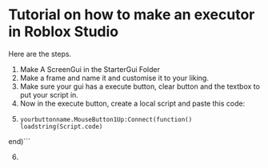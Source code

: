 # Tutorial on how to make an executor in Roblox Studio

Here are the steps.
 1. Make A ScreenGui in the StarterGui Folder
 2. Make a frame and name it and customise it to your liking.
 3. Make sure your gui has a execute button, clear button and the textbox to put your script in.
 4. Now in the execute button, create a local script and paste this code:
 5. ```
    yourbuttonname.MouseButton1Up:Connect(function()
	loadstring(Script.code)
end)```

6.
